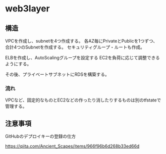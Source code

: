 # web3layer

## 構造
VPCを作成し、subnetを4つ作成する。
各AZ毎にPrivateとPublicを1つずつ、合計4つのSubnetを作成する。
セキュリティグループ・ルートも作成。

ELBを作成し、AutoScalingグループを設定する
EC2を負荷に応じて調整できるようにする。

その後、プライベートサブネットにRDSを構築する。

### 流れ
VPCなど、固定的なものとEC2などの作ったり消したりするものは別のtfstateで管理する。



## 注意事項
GitHubのデプロイキーの登録の仕方

https://qiita.com/Ancient_Scapes/items/966f96b6d268b33ed66d
